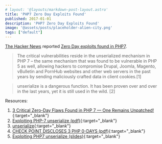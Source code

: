```yaml
---
# layout: '@layouts/markdown-post-layout.astro'
title: 'PHP7 Zero Day Exploits Found'
published: 2017-01-01
description: 'PHP7 Zero Day Exploits Found'
image: '@assets/posts/placeholder-alien-city.png'
tags: ["default"]
---
```


[The Hacker News](http://thehackernews.com/) reported [Zero Day exploits found in PHP7](http://thehackernews.com/2016/12/php-7-update.html).

> The critical vulnerabilities reside in the unserialized mechanism in PHP 7 – the same mechanism that was found to be vulnerable in PHP 5 as well, allowing hackers to compromise Drupal, Joomla, Magento, vBulletin and PornHub websites and other web servers in the past years by sending maliciously crafted data in client cookies.[1]

> unserialize is a dangerous function. It has been proven over and over in the last years, yet it is still used in the wild. [2]

Resources:

1. [3 Critical Zero-Day Flaws Found in PHP 7 — One Remains Unpatched!](http://thehackernews.com/2016/12/php-7-update.html){:target="_blank"}
2. [Exploiting PHP-7
unserialize (pdf)](http://blog.checkpoint.com/wp-content/uploads/2016/08/Exploiting-PHP-7-unserialize-Report-160829.pdf){:target="_blank"}
3. [unserialize](http://php.net/manual/en/function.unserialize.php){:target="_blank"}
4. [CHECK POINT DISCLOSES 3 PHP 0-DAYS (pdf)](http://blog.checkpoint.com/wp-content/uploads/2016/12/PHP_Technical_Report.pdf){:target="_blank"}
5. [Exploiting PHP7 unserialize (slides)](https://lab.dsst.io/slides/33c3/7858.html){:target="_blank"}
